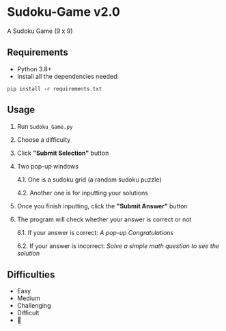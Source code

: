 # Sudoku-Game v2.0

A Sudoku Game (9 x 9)

## Requirements

- Python 3.8+
- Install all the dependencies needed:
```console
pip install -r requirements.txt
```

## Usage

1. Run `Sudoku_Game.py`
2. Choose a difficulty
3. Click **"Submit Selection"** button
4. Two pop-up windows

   4.1. One is a sudoku grid (a random sudoku puzzle)
   
   4.2. Another one is for inputting your solutions
   
5. Once you finish inputting, click the **"Submit Answer"** button
6. The program will check whether your answer is correct or not

   6.1. If your answer is correct: _A pop-up Congratulations_

   6.2. If your answer is incorrect: _Solve a simple math question to see the solution_


## Difficulties

- Easy
- Medium
- Challenging
- Difficult
- 🤔
